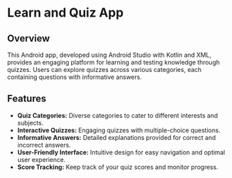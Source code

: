 
# Learn and Quiz App

## Overview

This Android app, developed using Android Studio with Kotlin and XML, provides an engaging platform for learning and testing knowledge through quizzes. Users can explore quizzes across various categories, each containing questions with informative answers.

## Features

- **Quiz Categories:** Diverse categories to cater to different interests and subjects.
- **Interactive Quizzes:** Engaging quizzes with multiple-choice questions.
- **Informative Answers:** Detailed explanations provided for correct and incorrect answers.
- **User-Friendly Interface:** Intuitive design for easy navigation and optimal user experience.
- **Score Tracking:** Keep track of your quiz scores and monitor progress.
